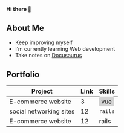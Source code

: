 #### Hi there 👋

## About Me

- Keep improving myself
- I’m currently learning Web development
- Take notes on [Docusaurus](<https://js-notes-gamma.vercel.app/docs/intro>)


## Portfolio

|Project |Link |Skills |
|-----|--------|-------- |
|E-commerce website|3       |<span style="background-color:lightgrey; padding:3px 6px;border-radius:4px">vue</span> |
|social networking sites  |12      |`rails` |
|E-commerce website  |12      |rails |

